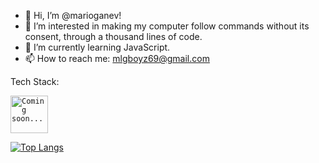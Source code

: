 - 👋 Hi, I’m @marioganev!
- 👀 I’m interested in making my computer follow commands without its consent, through a thousand lines of code. 
- 🌱 I’m currently learning JavaScript.
- 📫 How to reach me: mlgboyz69@gmail.com

Tech Stack:
<div>
		<code><img height="60" src="https://www.google.com/url?sa=i&url=https%3A%2F%2Fwww.istockphoto.com%2Fillustrations%2Fsad-emoji&psig=AOvVaw38Avc_fvKMNyJcPnyB_RV5&ust=1673733347632000&source=images&cd=vfe&ved=0CBAQjRxqFwoTCJiG_d7ExfwCFQAAAAAdAAAAABAE" alt="Coming soon..." title="Coming soon..." /></code>
</div>

[![Top Langs](https://github-readme-stats.vercel.app/api/top-langs/?username=marioganev)](https://github.com/anuraghazra/github-readme-stats)
